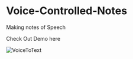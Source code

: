 # Voice-Controlled-Notes
Making notes of Speech

Check Out Demo here


![VoiceToText](https://user-images.githubusercontent.com/34181144/112508905-fbead400-8db5-11eb-8031-cc40d5da5ef0.gif)

